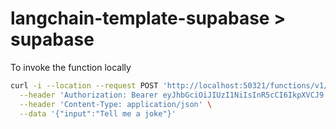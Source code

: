 # langchain-template-supabase > supabase

To invoke the function locally

```bash
curl -i --location --request POST 'http://localhost:50321/functions/v1/chat' \
  --header 'Authorization: Bearer eyJhbGciOiJIUzI1NiIsInR5cCI6IkpXVCJ9.eyJpc3MiOiJzdXBhYmFzZS1kZW1vIiwicm9sZSI6ImFub24iLCJleHAiOjE5ODM4MTI5OTZ9.CRXP1A7WOeoJeXxjNni43kdQwgnWNReilDMblYTn_I0' \
  --header 'Content-Type: application/json' \
  --data '{"input":"Tell me a joke"}'
```
